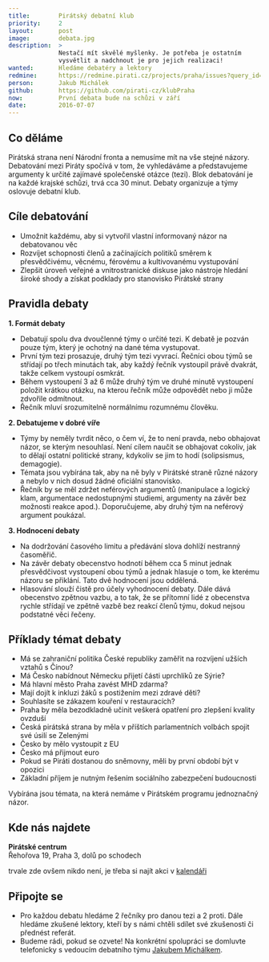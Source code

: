 ```yaml
---
title:        Pirátský debatní klub
priority:     2
layout:       post
image:        debata.jpg
description:  >
              Nestačí mít skvělé myšlenky. Je potřeba je ostatním 
              vysvětlit a nadchnout je pro jejich realizaci!
wanted:       Hledáme debatéry a lektory
redmine:      https://redmine.pirati.cz/projects/praha/issues?query_id=29
person:       Jakub Michálek
github:       https://github.com/pirati-cz/klubPraha
now:          První debata bude na schůzi v září
date:         2016-07-07
---
```


## Co děláme

Pirátská strana není Národní fronta a nemusíme mít na vše stejné názory.
Debatování mezi Piráty spočívá v tom, že vyhledáváme a představujeme argumenty k určité zajímavé společenské otázce (tezi). Blok debatování je na každé krajské schůzi, trvá cca 30 minut. Debaty organizuje a týmy oslovuje debatní klub.

Cíle debatování
---------------

* Umožnit každému, aby si vytvořil vlastní informovaný názor na debatovanou věc
* Rozvíjet schopnosti členů a začínajících politiků směrem k přesvědčivému, věcnému, férovému a kultivovanému vystupování
* Zlepšit úroveň veřejné a vnitrostranické diskuse jako nástroje hledání široké shody a získat podklady pro stanovisko Pirátské strany

Pravidla debaty
---------------

**1. Formát debaty**

* Debatují spolu dva dvoučlenné týmy o určité tezi. K debatě je pozván pouze tým, který je ochotný na dané téma vystupovat.
* První tým tezi prosazuje, druhý tým tezi vyvrací. Řečníci obou týmů se střídají po třech minutách tak, aby každý řečník vystoupil právě dvakrát, takže celkem vystoupí osmkrát. 
* Během vystoupení 3 až 6 může druhý tým ve druhé minutě vystoupení položit krátkou otázku, na kterou řečník může odpovědět nebo ji může zdvořile odmítnout. 
* Řečník mluví srozumitelně normálnímu rozumnému člověku.

**2. Debatujeme v dobré víře**

* Týmy by neměly tvrdit něco, o čem ví, že to není pravda, nebo obhajovat názor, se kterým nesouhlasí. Není cílem naučit se obhajovat cokoliv, jak to dělají ostatní politické strany, kdykoliv se jim to hodí (solipsismus, demagogie). 
* Témata jsou vybírána tak, aby na ně byly v Pirátské straně různé názory a nebylo v nich dosud žádné oficiální stanovisko. 
* Řečník by se měl zdržet neférových argumentů (manipulace a logický klam, argumentace nedostupnými studiemi, argumenty na závěr bez možnosti reakce apod.). Doporučujeme, aby druhý tým na neférový argument poukázal.

**3. Hodnocení debaty**

* Na dodržování časového limitu a předávání slova dohlíží nestranný časoměřič. 
* Na závěr debaty obecenstvo hodnotí během cca 5 minut jednak přesvědčivost vystoupení obou týmů a jednak hlasuje o tom, ke kterému názoru se přiklání. Tato dvě hodnocení jsou oddělená. 
* Hlasování slouží čistě pro účely vyhodnocení debaty. Dále dává obecenstvo zpětnou vazbu, a to tak, že se přítomní lidé z obecenstva rychle střídají ve zpětně vazbě bez reakcí členů týmu, dokud nejsou podstatné věci řečeny.

Příklady témat debaty
---------------------

* Má se zahraniční politika České republiky zaměřit na rozvíjení užších vztahů s Čínou?
* Má Česko nabídnout Německu přijetí části uprchlíků ze Sýrie?
* Má hlavní město Praha zavést MHD zdarma?
* Mají dojít k inkluzi žáků s postižením mezi zdravé děti?
* Souhlasíte se zákazem kouření v restauracích?
* Praha by měla bezodkladně učinit veškerá opatření pro zlepšení kvality ovzduší
* Česká pirátská strana by měla v příštích parlamentních volbách spojit své úsilí se Zelenými
* Česko by mělo vystoupit z EU
* Česko má přijmout euro
* Pokud se Piráti dostanou do sněmovny, měli by první období být v opozici
* Základní příjem je nutným řešením sociálního zabezpečení budoucnosti

Vybírána jsou témata, na která nemáme v Pirátském programu jednoznačný názor.

## Kde nás najdete

**Pirátské centrum**  
Řehořova 19, Praha 3, dolů po schodech

trvale zde ovšem nikdo není, je třeba si najít akci v [kalendáři][kal]

[kal]: /kalendar/#praha

## Připojte se

* Pro každou debatu hledáme 2 řečníky pro danou tezi a 2 proti. Dále
hledáme zkušené lektory, kteří by s námi chtěli sdílet své zkušenosti či 
přednést referát. 
* Budeme rádi, pokud se ozvete! Na konkrétní spolupráci se domluvte 
telefonicky s vedoucím debatního týmu [Jakubem Michálkem][jakub]. 

[jakub]: /lide/jakub-michalek/
